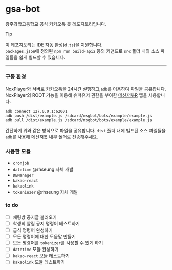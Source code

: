 # gsa-bot
광주과학고등학교 공식 카카오톡 봇 레포지토리입니다. 

> [!TIP]
> 이 레포지토리는 IDE 자동 완성(`d.ts`)을 지원합니다.  
> `packages.json`에 정의된 `npm run build-api2` 등의 커맨드로 `src` 폴더 내의 소스 파일들을 쉽게 빌드할 수 있습니다.

---

### 구동 환경
NoxPlayer와 서버로 카카오톡을 24시간 실행하고,`adb`를 이용하여 파일을 공유합니다.  
NoxPlayer의 ROOT 기능을 이용해 슈퍼유저 권한을 부여한 [메신저봇R](https://play.google.com/store/apps/details?id=com.xfl.msgbot) 앱을 사용합니다.

```shell
adb connect 127.0.0.1:62001
adb push /dist/example.js /sdcard/msgbot/bots/example/example.js
adb pull /dist/example.js /sdcard/msgbot/bots/example/example.js
```
간단하게 위와 같은 방식으로 파일을 공유합니다. `dist` 폴더 내에 빌드된 소스 파일들을 `adb`를 사용해 메신저봇 내부 폴더로 전송해주세요.

### 사용한 모듈
  - `cronjob`
  - `datetime` @rhseung 자체 개발
  - `DBManager`
  - `kakao-react`
  - `kakaolink`
  - `tokeninzer` @rhseung 자체 개발

### to do
  - [ ] 채팅방 공지글 불러오기
  - [ ] 학생회 알림 공지 명령어 테스트하기
  - [ ] 급식 명령어 완성하기
  - [ ] 모든 명령어에 대한 도움말 만들기
  - [ ] 모든 명령어를 `tokenizer`를 사용할 수 있게 하기
  - [ ] `datetime` 모듈 완성하기
  - [ ] `kakao-react` 모듈 테스트하기
  - [ ] `kakaolink` 모듈 테스트하기

